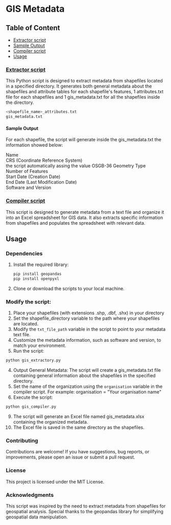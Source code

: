 # GIS Metadata

## Table of Content
- [Extractor script](#extractor-script)
- [Sample Output](#sample-output)
- [Compiler script](#compiler-script)
- [Usage](#usage)

  
### [Extractor script](gis_extractor.py) 

This Python script is designed to extract metadata from shapefiles located in a specified directory. It generates both general metadata about the shapefiles and attribute tables for each shapefile's features, 1 attributes.txt file for each shapefiles and 1 gis_metadata.txt for all the shapefiles inside the directory.
```bash
<shapefile_name>_attributes.txt
gis_metadata.txt
```
#### Sample Output
For each shapefile, the script will generate inside the gis_metadata.txt the information showed below:

Name<br>
CRS (Coordinate Reference System)<br> the script automatically assing the value OSGB-36
Geometry Type<br>
Number of Features<br>
Start Date (Creation Date)<br>
End Date (Last Modification Date)<br>
Software and Version<br>


### [Compiler script](gis_compiler.py)

This script is designed to generate metadata from a text file and organize it into an Excel spreadsheet for GIS data. It also extracts specific information from shapefiles and populates the spreadsheet with relevant data.

## Usage

### Dependencies
1. Install the required library:

   ```bash
   pip install geopandas
   pip install openpyxl

2. Clone or download the scripts to your local machine.

### Modify the script:

1. Place your shapefiles (with extensions .shp, .dbf, .shx) in your directory
2. Set the shapefile_directory variable to the path where your shapefiles are located.
3. Modify the `txt_file_path` variable in the script to point to your metadata text file.
4. Customize the metadata information, such as software and version, to match your environment.
5. Run the script:
```bash
python gis_extractory.py
```
4. Output
  General Metadata: The script will create a gis_metadata.txt file containing general information about the shapefiles in the specified directory.
7. Set the name of the organization using the `organisation` variable in the compiler script. For example: organisation = "Your organisation name"
8. Execute the script:
```bash
python gis_compiler.py
```
9. The script will generate an Excel file named gis_metadata.xlsx containing the organized metadata.
11. The Excel file is saved in the same directory as the shapefiles.


### Contributing
Contributions are welcome! If you have suggestions, bug reports, or improvements, please open an issue or submit a pull request.

### License
This project is licensed under the MIT License.

### Acknowledgments
This script was inspired by the need to extract metadata from shapefiles for geospatial analysis.
Special thanks to the geopandas library for simplifying geospatial data manipulation.
